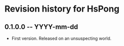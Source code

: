 # Revision history for HsPong

## 0.1.0.0 -- YYYY-mm-dd

* First version. Released on an unsuspecting world.
